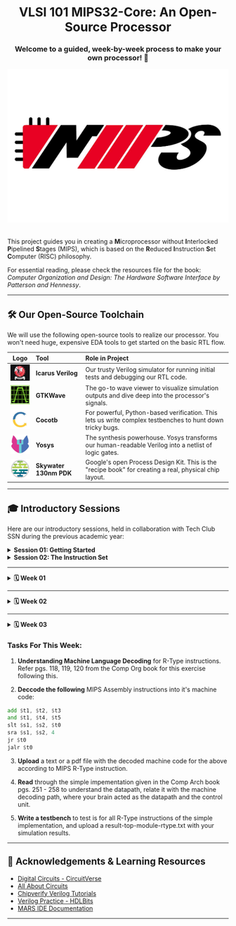 <h1 align="center"> VLSI 101 MIPS32-Core: An Open-Source Processor </h1>

<h3 align="center"> Welcome to a guided, week-by-week process to make your own processor! 🦾 </h3>

<div align="center"><img src="./media/MIPS32-Logo.jpeg" width="600"></div><br>


This project guides you in creating a **M**icroprocessor without **I**nterlocked **P**ipelined **S**tages (MIPS), which is based on the **R**educed **I**nstruction **S**et **C**omputer (RISC) philosophy.

For essential reading, please check the resources file for the book: *Computer Organization and Design: The Hardware Software Interface by Patterson and Hennessy*.

---

## 🛠️ Our Open-Source Toolchain

We will use the following open-source tools to realize our processor. You won't need huge, expensive EDA tools to get started on the basic RTL flow.

| **Logo** | **Tool** | **Role in Project** |
| :--: | :--- | :--- |
| <a href="https://github.com/steveicarus/iverilog"><img src="./media/icarus-verilog-logo.png" width="60" alt="Icarus Verilog"></a> | **Icarus Verilog** | Our trusty Verilog simulator for running initial tests and debugging our RTL code. |
| <a href="https://github.com/gtkwave/gtkwave"><img src="./media/gtkwave-logo.jpeg" width="50" alt="GTKWave"></a> | **GTKWave** | The go-to wave viewer to visualize simulation outputs and dive deep into the processor's signals. |
| <a href="https://github.com/cocotb/cocotb"><img src="./media/cocotb-logo.jpeg" width="50" alt="Cocotb"></a> | **Cocotb** | For powerful, Python-based verification. This lets us write complex testbenches to hunt down tricky bugs. |
| <a href="https://github.com/YosysHQ/yosys"><img src="./media/yosys-logo.webp" width="50" alt="Yosys"></a> | **Yosys** | The synthesis powerhouse. Yosys transforms our human-readable Verilog into a netlist of logic gates. |
| <a href="https://github.com/google/skywater-pdk"><img src="./media/skywater-pdk-logo.webp" width="50" alt="SkyWater PDK"></a> | **Skywater 130nm PDK** | Google's open Process Design Kit. This is the "recipe book" for creating a real, physical chip layout. |


---

## 🎓 Introductory Sessions

Here are our introductory sessions, held in collaboration with Tech Club SSN during the previous academic year:

<details>
<summary><b>Session 01: Getting Started</b></summary>
<br>

* New to the world of VLSI?
* New to Computer Architecture and Organization?
* Want to know what a processor is?

**Watch this: [1. Getting Started with MIPS](https://youtu.be/AupIYlntl3M?si=rqSnJue8oC1PJcy8)**

</details>

<details>
<summary><b>Session 02: The Instruction Set</b></summary>
<br>

* What is an Instruction?
* What is an Instruction Set?
* What is an Instruction Set Architecture (ISA)?

**Watch this: [2. Moving on with Instruction Set](https://www.youtube.com/watch?v=z86tduEf4AY)**

</details>

---

<details>
<summary><b> 🗓️ Week 01</b></summary>

## Diving Into MIPS Assembly

Before designing a processor, learning its assembly language provides great clarity for the design process later on.

### Tasks For This Week:

1.  **Explore available MIPS simulators online.** Here are a few to get you started:
    * [MIPS Assembler - CS Field Guide](https://www.csfieldguide.org.nz/en/interactives/mips-assembler/)
    * [MIPS Simulator - CS Field Guide](https://www.csfieldguide.org.nz/en/interactives/mips-simulator/)
    * [NTU MIPS 101](https://www3.ntu.edu.sg/home/smitha/fyp_gerald/rDatapath.html)
    * *Please do not hesitate to explore more!*

2.  **Install [MARS](https://dpetersanderson.github.io/index.html)**, a lightweight IDE for programming in MIPS assembly, in line with Patterson and Hennessy's book.

3.  **Ensure you have the latest Java version running** (OpenJDK version 21.0.8 works fine for us).

4.  **Write the following MIPS assembly programs** by referring to the Patterson book (using the base instruction set):
    * Program to compute permutation.
    * Program to compute Greatest Common Factor (GCF).

5.  **Share your doubts and results** in our [MOSphere WhatsApp Group](https://chat.whatsapp.com/Clk8CyQMsujF3XALakg2Ik). Please include your name and a link to your GitHub repo when sharing results.

---

### Working With MARS IDE:

1.  **Start up window** you shall find yourself in

| Linux terminal or WSL | Start up window |
|:---------------:|:---------------:
| <img src="./media/terminal-mars.png" width="400"> | <img src="./media/startup-mars.png" width="400"> |
| *Run this command to run your java executable* | *Startup page you'll come across* |

2.  **Create a new file or open an asm file** check the options under file to choose it accordingly

| File options |
|:---------------:|
| <img src="./media/file-mars.png" width="800"> |
| *File options you'll come across* |

3. **Here's a demo program** you can use

> Sum of first 100 natural numbers

```asm
    addi $a0, $a0, 100           // Initiating register $a0 to 100
    add $t0, $zero, $zero        // Initiating register $t0 to 0 for accumulating the sum
    LOOP: add $t0, $t0, $a0      // Looping and accumulating while decrementing $a0 by 1 until $a0 becomes 0
    addi $a0, $a0, -1
    bne $a0, $zero, LOOP
```

| Demo program |
|:---------------:|
| <img src="./media/demo-program-mars.png" width="800"> |
| *Here's a demo program we used originally to test the datapath of R and I-type instructions* |

4. **Killer visualization** with MIPS X-Ray tool option
<br> <br> ***What is MIPS X-Ray you ask?***
 It's an interactive UI-element where you can visualize the datapath signal flow, disassembled code as well as binary codes for us to visualize and understand. You can run instruction by  instruction using the UI and observe the change in register and memory content.

| Tools option |
|:---------------:|
| <img src="./media/tools-option-mars.png" width="800"> |
| *Under the tools option select the MIPS X-Ray option* |

5. **MIPS X-Ray** UI will open up with the following dialog box, click on the top left icon to assemble the mips assembly code once you load or create an assembly file

| MIPS X-Ray |
|:---------------:|
| <img src="./media/UI-MARS-Xray-mars.png" width="800"> |
| *MIPS X-Ray gives you an interactive UI as follows* |

6. **Run the assembly code** instruction by instruction by clicking the icon next to the assemble icon, every click with execute one instruction

| Running assemble code |
|:---------------:|
| <img src="./media/run-mars.png" width="800"> |
| *Click the green play button on the left top for executing your program instruction by instruction* |

7. **Register File and Control Unit** can be lively viewed to observe the signal flow by clicking on them in the UI element accordingly

| Register file | Control unit |
|:---------------:|:---------------:
| <img src="./media/register-file-mars.png" width="400"> | <img src="./media/control-unit-mars.png" width="400"> |
| *Register file dialog box showing signal flow* | *Control unit dialog box showing signal flow* |

8. **Check For Solutions:** [Week 01](https://youtu.be/ZpVqjjkXr40)
<br> Got a better solution to share? Check our mips_assembly directory for existing solution, pull a PR and challenge our solution

</details>

---

<details>
<summary><b> 🗓️ Week 02</b></summary>

## Getting Started With The Datapath: R-Type

Hope y'all had fun exploring the Assembly Language for the MIPS architecture. Now it is time for us to start with th processor design.

Now, this week's task focuses on building the **hardware design** that can execute these instructions — starting with **R-type instructions**.


<div align="center"><img src="./media/design-datapath-meme.jpeg" width="400"><br><strong><em> * cough, cough based on true events :'')</em></strong></div>

### Tasks For This Week:

1. **Install Icarus Verilog**, Icarus Verilog is a popular open-source to compile HDLs like verilog, you can either get the latest version from their [official documentation](https://steveicarus.github.io/iverilog/usage/installation.html) or get a pre-packaged binary distribution like the one maintained by ubuntu, mentioned in this [medium blog](https://emkboruett.medium.com/installing-icarus-verilog-and-gtkwave-on-ubuntu-for-verilog-simulation-d6d31eee2096)

2. **Install GTKWave**, GTKWave is an open-source tool to visualize analog and digital signals, you can either refer to their [official documentation](https://gtkwave.github.io/gtkwave/) or install and set it up based on the [medium blog](https://emkboruett.medium.com/installing-icarus-verilog-and-gtkwave-on-ubuntu-for-verilog-simulation-d6d31eee2096) again

3. **Simple Implementation** of the MIPS processor, refer to **pgs. 251 to 258** from **Computer Organization book by Patterson and Hennessy** present in resources, start by building the verilog design files for all the base components for R-Type instruction execution. Read through **pgs. 118, 119, 120 and 121** to understand instruction types 

4. **Individually test** each of the components by writing a testbench and looking out for all possible testcases

5. **Create** a result-< design >.txt for all the designs of components where the text file consists of all the logs printed by the testbench using **$monitor** or save the waveform file using the gtkwave as a pdf for each design
   
6. **Check For Solutions:** [Week 02](https://youtu.be/G76seRPtboA)
<br> Got a better solution to share? Check our mips_assembly directory for existing solution, pull a PR and challenge our solution
---

### MIPS Core Elements:

To execute instructions, a MIPS processor uses a combination of key datapath components:

1. **Program Counter (PC)**  
- Holds the address of the current instruction.  
- Increments by 4 to move to the next instruction.

2. **Instruction Memory**  
- Stores the program instructions.  
- Fetches instruction using the address in the PC.

3. **Register File**  
- 32 registers, each 32 bits wide.  
- Provides 2 read ports and 1 write port for operand access.  
- Registers are identified by numbers from 0 to 31.

4. **ALU (Arithmetic Logic Unit)**  
- Performs all arithmetic and logical operations (e.g., `add`, `sub`, `and`).  
- Inputs: Two operands and a control signal.  
- Outputs: Result and a `Zero` flag (used in branching).

5. **ALU Control Unit**  
- Converts function code and ALUOp to a specific ALU control signal.  
- Ensures the ALU performs the correct operation for each instruction.

6. **Main Control Unit**  
- Takes opcode as input and generates control signals for the datapath.  
- Determines how data flows through the processor based on instruction type.

7. **Data Memory**  
- Used for `lw`, `sw`, etc.  

8. **Top Module (Datapath Integration)**  
- Connects all components to form the MIPS datapath.  
- Simulates instruction execution by coordinating control and data flow.

</details>

---

<details>
<summary><b> 🗓️ Week 03</b></summary>

## Moving On With The Datapath: R-Type

Hope y'all are doing good till now, we are to get started with desiging our R-Type datapath this week, lessgoo!

<div align="center"><img src="./media/charlie-explaining-meme.png" width="400"><br><strong><em> based on live events</em></strong></div>

</details>

### Tasks For This Week:

1. **Understanding Machine Language Decoding** for R-Type instructions. Refer pgs. 118, 119, 120 from the Comp Org book for this exercise following this.

2. **Deccode the following** MIPS Assembly instructions into it's machine code:

```asm
add $t1, $t2, $t3
and $t1, $t4, $t5
slt $s1, $s2, $t0
sra $s1, $s2, 4
jr $t0
jalr $t0
```

3. **Upload** a text or a pdf file with the decoded machine code for the above according to MIPS R-Type instruction.

4. **Read** through the simple impementation given in the Comp Arch book pgs. 251 - 258 to understand the datapath, relate it with the machine decoding path, where your brain acted as the datapath and the control unit.

5. **Write a testbench** to test is for all R-Type instructions of the simple implementation, and upload a result-top-module-rtype.txt with your simulation results.

---

## 🙏 Acknowledgements & Learning Resources

* [Digital Circuits - CircuitVerse](https://learn.circuitverse.org/docs/binary-algebra/)
* [All About Circuits](https://www.allaboutcircuits.com/)
* [Chipverify Verilog Tutorials](https://www.chipverify.com/verilog/verilog-tutorial)
* [Verilog Practice - HDLBits](https://hdlbits.01xz.net/wiki/Main_Page)
* [MARS IDE Documentation](https://dpetersanderson.github.io/index.html)

---

